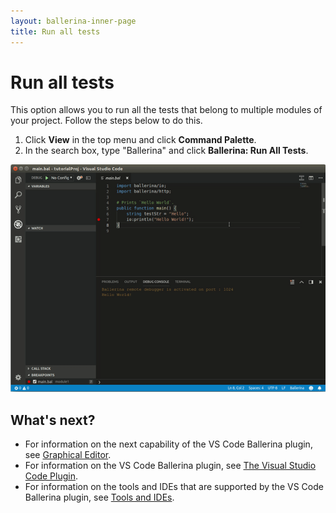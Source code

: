 ```yaml
---
layout: ballerina-inner-page
title: Run all tests
---
```


# Run all tests

This option allows you to run all the tests that belong to multiple modules of your project. Follow the steps below to do this.

1. Click **View** in the top menu and click **Command Palette**.
2. In the search box, type "Ballerina" and click **Ballerina: Run All Tests**.

![Run all tests](../../images/run-all-tests.gif)

## What's next?

- For information on the next capability of the VS Code Ballerina plugin, see [Graphical Editor](graphical-editor.md).
- For information on the VS Code Ballerina plugin, see [The Visual Studio Code Plugin](../vscode-plugin.md).
- For information on the tools and IDEs that are supported by the VS Code Ballerina plugin, see [Tools and IDEs](../../tools-ides.md).
